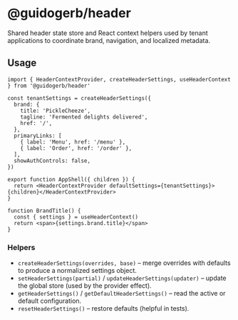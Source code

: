 # @guidogerb/header

Shared header state store and React context helpers used by tenant applications to coordinate
brand, navigation, and localized metadata.

## Usage

```tsx
import { HeaderContextProvider, createHeaderSettings, useHeaderContext } from '@guidogerb/header'

const tenantSettings = createHeaderSettings({
  brand: {
    title: 'PickleCheeze',
    tagline: 'Fermented delights delivered',
    href: '/',
  },
  primaryLinks: [
    { label: 'Menu', href: '/menu' },
    { label: 'Order', href: '/order' },
  ],
  showAuthControls: false,
})

export function AppShell({ children }) {
  return <HeaderContextProvider defaultSettings={tenantSettings}>{children}</HeaderContextProvider>
}

function BrandTitle() {
  const { settings } = useHeaderContext()
  return <span>{settings.brand.title}</span>
}
```

### Helpers

- `createHeaderSettings(overrides, base)` – merge overrides with defaults to
  produce a normalized settings object.
- `setHeaderSettings(partial)` / `updateHeaderSettings(updater)` – update the
  global store (used by the provider effect).
- `getHeaderSettings()` / `getDefaultHeaderSettings()` – read the active or
  default configuration.
- `resetHeaderSettings()` – restore defaults (helpful in tests).
